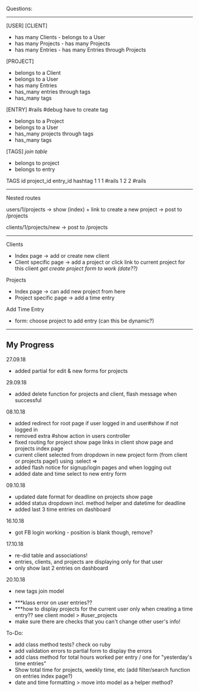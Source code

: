 Questions:

------------


[USER] 			 					[CLIENT]
- has many Clients                  - belongs to a User
- has many Projects                 - has many Projects
- has many Entries                  - has many Entries through Projects


[PROJECT] 
- belongs to a Client
- belongs to a User
- has many Entries
- has_many entries through tags
- has_many tags

[ENTRY] #rails #debug have to create tag
- belongs to a Project
- belongs to a User
- has_many projects through tags
- has_many tags

[TAGS] *join table*
- belongs to project
- belongs to entry

TAGS
id 	project_id entry_id hashtag
1	1			1		#rails
1	2			2		#rails







--------------
Nested routes

users/1/projects -> show (index) + link to create a new project
-> post to /projects

clients/1/projects/new 
-> post to /projects


--------------
Clients
- Index page -> add or create new client
- Client specific page
  -> add a project or click link to current project for this client
  *get create project form to work (date??)*

Projects
- Index page -> can add new project from here
- Project specific page
  -> add a time entry

Add Time Entry
- form: choose project to add entry (can this be dynamic?)


---------------
My Progress
---------------

27.09.18
+ added partial for edit & new forms for projects

29.09.18
+ added delete function for projects and client, flash message when successful

08.10.18
+ added redirect for root page if user logged in and user#show if not logged in
+ removed extra #show action in users controller
+ fixed routing for project show page links in client show page and projects index page
+ current client selected from dropdown in new project form (from client or projects page!) using :select => 
+ added flash notice for signup/login pages and when logging out
+ added date and time select to new entry form

09.10.18
+ updated date format for deadline on projects show page
+ added status dropdown incl. method helper and datetime for deadline
+ added last 3 time entries on dashboard

16.10.18
+ got FB login working - position is blank though, remove?

17.10.18
+ re-did table and associations!
+ entries, clients, and projects are displaying only for that user
+ only show last 2 entries on dashboard


20.10.18
+ new tags join model

- ***klass error on user entries??
- ***how to display projects for the current user only when creating a time entry?? see client model > #user_projects
- make sure there are checks that you can't change other user's info!


To-Do:
- add class method tests? check oo ruby
- add validation errors to partial form to display the errors
- add class method for total hours worked per entry / one for "yesterday's time entries"
- Show total time for projects, weekly time, etc (add filter/search function on entries index page?)
- date and time formatting > move into model as a helper method?

